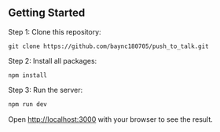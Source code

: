 ## Getting Started

Step 1: Clone this repository:
```
git clone https://github.com/baync180705/push_to_talk.git
```
Step 2: Install all packages:
```
npm install
```
Step 3: Run the server:

```bash
npm run dev
```

Open [http://localhost:3000](http://localhost:3000) with your browser to see the result. 